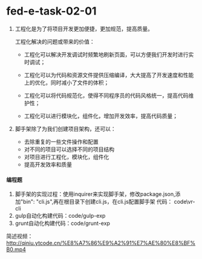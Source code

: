 # fed-e-task-02-01
1. 工程化是为了将项目开发更加便捷，更加规范，提高质量。

   工程化解决的问题或带来的价值：

   - 工程化可以解决开发调试时频繁地刷新页面，可以方便我们开发时进行实时调试；

   - 工程化可以为代码和资源文件提供压缩编译，大大提高了开发速度和性能上的优化，同时减小了文件的体积；

   - 工程化可以将代码规范化，使得不同程序员的代码风格统一，提高代码维护性；

   - 工程化可以进行模块化，组件化，增加开发效率，提高代码质量；

     

2. 脚手架除了为我们创建项目架构，还可以：

   - 去除重复的一些文件操作和配置
   - 对不同的项目可以选择不同的项目结构
   - 对项目进行工程化，模块化，组件化
   - 提高开发效率和质量



#### 	编程题

1. 脚手架的实现过程：使用inquirer来实现脚手架，修改package.json,添加"bin": "cli.js",再在根目录下创建cli.js，在cli.js配置脚手架
代码： code\vr-cli
2. gulp自动化构建代码：code/gulp-exp
3. grunt自动化构建代码：code/grunt-exp



简述视频：http://qiniu.ytcode.cn/%E8%A7%86%E9%A2%91%E7%AE%80%E8%BF%B0.mp4